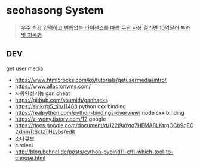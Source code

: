 # seohasong System
> [우주 최강 강력하고 빈틈없는 라이센스를 따름 무단 사용 걸리면 10억달러 부과 및 지옥행](http://www.bloter.net/archives/209318)

## DEV
get user media
- https://www.html5rocks.com/ko/tutorials/getusermedia/intro/
- https://www.allacronyms.com/
- 자동완성기능
gan cheat
- https://github.com/soumith/ganhacks
- https://sir.kr/g5_tip/11468
python cxx binding
- https://realpython.com/python-bindings-overview/
node cxx binding
- https://z-wony.tistory.com/12
google
- https://docs.google.com/document/d/122j9aYgq7HEMA8LKtrgOCb9qFC2klnmTtSctzTHLybs/edit
- 소나큐브
- circleci
- http://blog.behnel.de/posts/cython-pybind11-cffi-which-tool-to-choose.html
